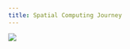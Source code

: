 ```yaml
---
title: Spatial Computing Journey
---
```


<img src='https://icave.fiu.edu/wp-content/uploads/sites/43/2018/06/IMG_20180308_145515-1920x1080.jpg'/>
